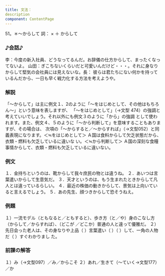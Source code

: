 ```yaml
---
title: 文法：
description
component: ContentPage
---
```



51。＊～からして 詞： × ＋ からして
### ♪会話♪
李：今度の新入社員、どうなってるんだ。お辞儀の仕方からして、まったくなってないよ。
山田：ぎこちないくらいだと可愛いんだけど・・・。それに身なりからして堅気の会社員には見えないな。長： 彼らは君たちにない何かを持っているんだから、一日も早く戦力化する方法を考えようや。
### 解説
「～からして」は主に例文１、2のように「～をはじめとして、その他はもちろん～」という意味を表しますが、 「～をはじめとして」（→文型 474）の強調と考えていいでしょう。それ以外にも例文３のように「から」の強調 として使われます。また、例文４、５のように「～から判断して」を意味することもありますが、その場合は、 次項の「～からすると／～からすれば」（→文型052）と同義表現になります。＜≒をはじめとして＞
Ａ国は食料からして欠乏状態だから、衣類・燃料も欠乏しているに違いな い。＜≒から判断して＞
Ａ国の深刻な食糧事情からして、衣類・燃料も欠乏しているに違いない。
### 例文
１．金持ちというのは、靴からして我々庶民の物とは違うね。
２．あいつは言葉遣いからして生意気だ。
３．天才というのは、もう生まれたときからして凡人とは違っているらしい。
４．最近の株価の動きからして、景気は上向いていると言えるでしょう。
５．あの先生、顔つきからして恐そうねえ。
### 例題
１）一流モデル（ともなると／ともすると）、歩き方（と／や）身のこなし方（からして／からすれば）、（どこが
／どこか）普通の人と違って優雅だ。
２） 先日会った老人は、その身なりや上品（ ）言葉遣い（ ）（ ）して、一角の人物だ（ ）すぐわかりまし た。
### 前課の解答
１）み（→文型097）／み／からこそ
２）あれ／生きて（～ていく→文型177）／か
